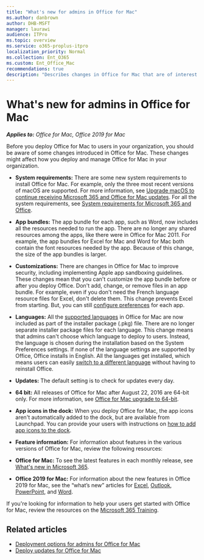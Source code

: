 ```yaml
---
title: "What's new for admins in Office for Mac"
ms.author: danbrown
author: DHB-MSFT
manager: laurawi
audience: ITPro
ms.topic: overview
ms.service: o365-proplus-itpro
localization_priority: Normal
ms.collection: Ent_O365
ms.custom: Ent_Office_Mac
recommendations: true
description: "Describes changes in Office for Mac that are of interest to admins that plan to deploy it to users in their organization"
---
```


# What's new for admins in Office for Mac

***Applies to:*** *Office for Mac, Office 2019 for Mac*

Before you deploy Office for Mac to users in your organization, you should be aware of some changes introduced in Office for Mac. These changes might affect how you deploy and manage Office for Mac in your organization.
  
 - **System requirements:** There are some new system requirements to install Office for Mac. For example, only the three most recent versions of macOS are supported. For more information, see [Upgrade macOS to continue receiving Microsoft 365 and Office for Mac updates](https://support.microsoft.com/office/16b8414f-08ec-4b24-8c91-10a918f649f8). For all the system requirements, see [System requirements for Microsoft 365 and Office](https://www.microsoft.com/microsoft-365/microsoft-365-and-office-resources).
 
 - **App bundles:** The app bundle for each app, such as Word, now includes all the resources needed to run the app. There are no longer any shared resources among the apps, like there were in Office for Mac 2011. For example, the app bundles for Excel for Mac and Word for Mac both contain the font resources needed by the app. Because of this change, the size of the app bundles is larger. 
  
 - **Customizations:** There are changes in Office for Mac to improve security, including implementing Apple app sandboxing guidelines. These changes mean that you can't customize the app bundle before or after you deploy Office. Don't add, change, or remove files in an app bundle. For example, even if you don't need the French language resource files for Excel, don't delete them. This change prevents Excel from starting. But, you can still [configure preferences](deploy-preferences-for-office-for-mac.md) for each app. 
  
 - **Languages:** All the [supported languages](https://support.microsoft.com/office/26d30382-9fba-45dd-bf55-02ab03e2a7ec#ID0EAABAAA=Mac&ID0EAACAAA=Mac) in Office for Mac are now included as part of the installer package (.pkg) file. There are no longer separate installer package files for each language. This change means that admins can't choose which language to deploy to users. Instead, the language is chosen during the installation based on the System Preferences settings. If none of the language settings are supported by Office, Office installs in English. All the languages get installed, which means users can easily [switch to a different language](https://support.microsoft.com/office/f5c54ff9-a6fa-4348-a43c-760e7ef148f8#ID0EACAAA=MacOS&ID0EAACAAA=MacOS) without having to reinstall Office. 
  
 - **Updates:** The default setting is to check for updates every day.

 - **64 bit:** All releases of Office for Mac after August 22, 2016 are 64-bit only. For more information, see [Office for Mac upgrade to 64-bit](office-2016-for-mac-upgrade-to-64-bit.md).
  
 - **App icons in the dock:** When you deploy Office for Mac, the app icons aren't automatically added to the dock, but are available from Launchpad. You can provide your users with instructions on [how to add app icons to the dock](https://support.microsoft.com/office/95db1c14-45e7-450e-86ad-1134f7e80851).

 - **Feature information:** For information about features in the various versions of Office for Mac, review the following resources:

 - **Office for Mac:** To see the latest features in each monthly release, see [What's new in Microsoft 365](https://support.microsoft.com/office/95c8d81d-08ba-42c1-914f-bca4603e1426?#platform=mac). 

 - **Office 2019 for Mac:** For information about the new features in Office 2019 for Mac, see the “what’s new” articles for [Excel](https://support.microsoft.com/office/5ce129d3-9e5c-417f-9545-fb6f7b72674d), [Outlook](https://support.microsoft.com/office/05736033-f99e-4cb2-88aa-01e979b0736b), [PowerPoint](https://support.microsoft.com/office/5038ba79-48c5-40f0-adff-11489e5d6fed), and [Word](https://support.microsoft.com/office/247e0cd4-a758-4b42-a157-42eb8853aef5).

  
If you're looking for information to help your users get started with Office for Mac, review the resources on the [Microsoft 365 Training](https://support.microsoft.com/training).

## Related articles

- [Deployment options for admins for Office for Mac](deployment-options-for-office-for-mac.md)
- [Deploy updates for Office for Mac](deploy-updates-for-office-for-mac.md)

